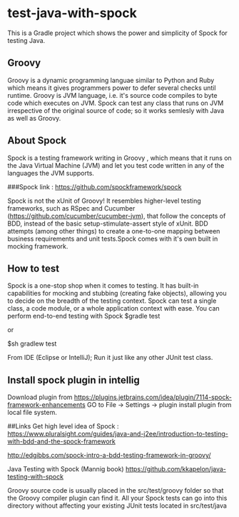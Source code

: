 # test-java-with-spock
This is a Gradle project which shows the power and simplicity of Spock for testing Java.

## Groovy
Groovy is a dynamic programming languae similar to Python and Ruby which means it gives programmers power to defer several checks until runtime. Groovy is JVM language, i.e. it's source code compiles to byte code which executes on JVM.
Spock can test any class that runs on JVM irrespective of the original source of code; so it works semlesly with Java as well as Groovy.


## About Spock
Spock is a testing framework writing in Groovy , which means that it runs on the Java Virtual Machine (JVM) and let you test code written in any of the languages the JVM supports.

###Spock link : https://github.com/spockframework/spock

Spock is not the xUnit of Groovy! It resembles higher-level testing frameworks,
such as RSpec and Cucumber (https://github.com/cucumber/cucumber-jvm), that
follow the concepts of BDD, instead of the basic setup-stimulate-assert style of xUnit.
BDD attempts (among other things) to create a one-to-one mapping between business
requirements and unit tests.Spock comes with it's own built in mocking framework.


## How to test
Spock is a one-stop shop when it comes to testing. It has built-in capabilities for mocking
and stubbing (creating fake objects), allowing you to decide on the breadth of the
testing context. Spock can test a single class, a code module, or a whole application
context with ease. You can perform end-to-end testing with Spock
$gradle test

or

$sh gradlew test

From IDE (Eclipse or IntelliJ); Run it just like any other JUnit test class.

## Install spock plugin in intellig
Download plugin from https://plugins.jetbrains.com/idea/plugin/7114-spock-framework-enhancements
GO to File -> Settings -> plugin
install plugin from local file system.

##Links
Get high level idea of Spock : https://www.pluralsight.com/guides/java-and-j2ee/introduction-to-testing-with-bdd-and-the-spock-framework

http://edgibbs.com/spock-intro-a-bdd-testing-framework-in-groovy/

Java Testing with Spock (Mannig book) https://github.com/kkapelon/java-testing-with-spock

Groovy source code is usually placed in the src/test/groovy
folder so that the Groovy compiler plugin can find it. All your Spock tests can go into
this directory without affecting your existing JUnit tests located in src/test/java
